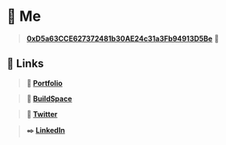 # 🦄 Me

> **[0xD5a63CCE627372481b30AE24c31a3Fb94913D5Be](https://blockscan.com/address/0xD5a63CCE627372481b30AE24c31a3Fb94913D5Be)** 👀

## 🔗 Links

> **👋 [Portfolio](https://yupuday.vercel.app/)**

> **🧱 [BuildSpace](https://buildspace.so/@yupuday)**

> **📌 [Twitter](https://twitter.com/yupuday)**

> **✒️ [LinkedIn](https://www.linkedin.com/in/yupuday/)**

<!-- > 📋 I am currently building Formsify (It helps in creating better forms, which are decentralized, trustless and distributed.) -->
